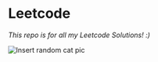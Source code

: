 # Leetcode
*This repo is for all my Leetcode Solutions! :)*

![*Insert random cat pic*](https://media0.giphy.com/media/v1.Y2lkPTc5MGI3NjExOWRvNmFtNWJ4YnpjYjUyZHl5enoyM3VndzJheXU2YWRuZWhjcmt1ZCZlcD12MV9pbnRlcm5hbF9naWZfYnlfaWQmY3Q9Zw/PUBxelwT57jsQ/200.webp)


